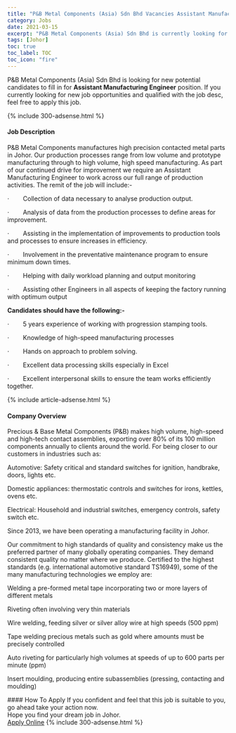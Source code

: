 ```yaml
---
title: "P&B Metal Components (Asia) Sdn Bhd Vacancies Assistant Manufacturing Engineer" 
category: Jobs 
date: 2021-03-15 
excerpt: "P&B Metal Components (Asia) Sdn Bhd is currently looking for suitable person to fill in the Assistant Manufacturing Engineer which based in Johor" 
tags: [Johor] 
toc: true 
toc_label: TOC 
toc_icon: "fire" 
--- 
```


<p>P&B Metal Components (Asia) Sdn Bhd is looking for new potential candidates to fill in for <b>Assistant Manufacturing Engineer</b> position. If you currently looking for new job opportunities and qualified with the job desc, feel free to apply this job.
</p>{% include 300-adsense.html %} 
<div><div><h4>Job Description</h4></div><div><div><span><div><p>P&amp;B Metal Components manufactures high precision contacted metal parts in Johor. Our production processes range from low volume and prototype manufacturing through to high volume, high speed manufacturing.&#160;As part of our continued drive for improvement we require an Assistant Manufacturing Engineer to work across our full range of production activities. The remit of the job will include:-</p><p>&#183;&#160;&#160;&#160;&#160;&#160;&#160;&#160;&#160;Collection of data necessary to analyse production output.</p><p>&#183;&#160;&#160;&#160;&#160;&#160;&#160;&#160;&#160;Analysis of data from the production processes to define areas for improvement.</p><p>&#183;&#160;&#160;&#160;&#160;&#160;&#160;&#160;&#160;Assisting in the implementation of improvements to production tools and processes to ensure increases in efficiency.</p><p>&#183;&#160;&#160;&#160;&#160;&#160;&#160;&#160;&#160;Involvement in the preventative maintenance program to ensure minimum down times.</p><p>&#183;&#160;&#160;&#160;&#160;&#160;&#160;&#160;&#160;Helping with daily workload planning and output monitoring</p><p>&#183;&#160;&#160;&#160;&#160;&#160;&#160;&#160;&#160;Assisting other Engineers in all aspects of keeping the factory running with optimum output</p><p><strong>Candidates should have the following:-</strong></p><p>&#183;&#160;&#160;&#160;&#160;&#160;&#160;&#160;&#160;5 years experience of working with progression stamping tools.</p><p>&#183;&#160;&#160;&#160;&#160;&#160;&#160;&#160;&#160;Knowledge of high-speed manufacturing processes</p><p>&#183;&#160;&#160;&#160;&#160;&#160;&#160;&#160;&#160;Hands on approach to problem solving.</p><p>&#183;&#160;&#160;&#160;&#160;&#160;&#160;&#160;&#160;Excellent data processing skills especially in Excel</p><p>&#183;&#160;&#160;&#160;&#160;&#160;&#160;&#160;&#160;Excellent interpersonal skills to ensure the team works efficiently together.</p></div></span></div></div></div> 
{% include article-adsense.html %} 
<div><div><h4>Company Overview</h4></div><div><div><span><div><p>Precious &amp; Base Metal Components (P&amp;B) makes high volume, high-speed and high-tech contact assemblies, exporting over 80% of its 100 million components annually to clients around the world. For being closer to our customers in industries such as:</p><p>Automotive:&#160;Safety critical and standard switches for ignition, handbrake, doors, lights etc.</p><p>Domestic appliances: thermostatic controls and switches for irons, kettles, ovens etc.</p><p>Electrical: Household and industrial switches, emergency controls, safety switch etc.</p><p>Since 2013, we have been operating a manufacturing facility in Johor.</p><p>Our commitment to high standards of quality and consistency make us the preferred partner of many globally operating companies. They demand consistent quality no matter where we produce. Certified to the highest standards (e.g. international automotive standard TS16949), some of the many manufacturing technologies we employ are:</p><p>Welding a pre-formed metal tape incorporating two or more layers of different metals</p><p>Riveting often involving very thin materials  </p><p>Wire welding, feeding silver or silver alloy wire at high speeds (500 ppm)</p><p>Tape welding precious metals such as gold where amounts must be precisely controlled</p><p>Auto riveting for particularly high volumes at speeds of up to 600 parts per minute (ppm)</p><p>Insert moulding, producing entire subassemblies (pressing, contacting and moulding)</p></div></span></div></div></div> 
#### How To Apply 
If you confident and feel that this job is suitable to you, go ahead take your action now. <br/> 
Hope you find your dream job in Johor. <br/> 
<a href="https://www.jobstreet.com.my/en/job/assistant-manufacturing-engineer-4506850?jobId=jobstreet-my-job-4506850&" class="btn btn--info" target="_blank" rel="nofollow noopenner">Apply Online</a> 
{% include 300-adsense.html %} 